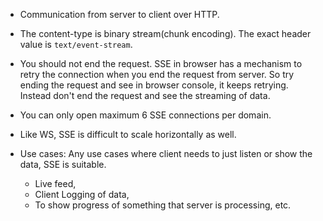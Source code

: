 - Communication from server to client over HTTP.
- The content-type is binary stream(chunk encoding). The exact header value is `text/event-stream`.
- You should not end the request. SSE in browser has a mechanism to retry the connection when you end the request from server. So try ending the request and see in browser console, it keeps retrying. Instead don't end the request and see the streaming of data.
- You can only open maximum 6 SSE connections per domain.
- Like WS, SSE is difficult to scale horizontally as well.

- Use cases: Any use cases where client needs to just listen or show the data, SSE is suitable.
  - Live feed,
  - Client Logging of data,
  - To show progress of something that server is processing, etc.
